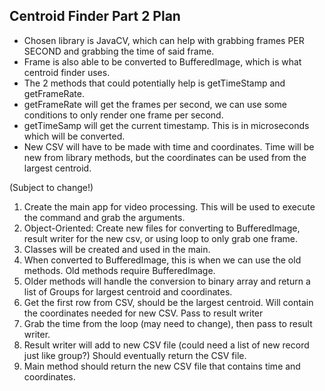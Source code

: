 ## Centroid Finder Part 2 Plan
- Chosen library is JavaCV, which can help with grabbing frames PER SECOND and grabbing the time of said frame.
- Frame is also able to be converted to BufferedImage, which is what centroid finder uses. 
- The 2 methods that could potentially help is getTimeStamp and getFrameRate. 
- getFrameRate will get the frames per second, we can use some conditions to only render one frame per second. 
- getTimeSamp will get the current timestamp. This is in microseconds which will be converted.
- New CSV will have to be made with time and coordinates. Time will be new from library methods, but the coordinates can be used from the largest centroid.

(Subject to change!)

1. Create the main app for video processing. This will be used to execute the command and grab the arguments. 
2. Object-Oriented: Create new files for converting to BufferedImage, result writer for the new csv, or using loop to only grab one frame. 
3. Classes will be created and used in the main.
4. When converted to BufferedImage, this is when we can use the old methods. Old methods require BufferedImage.
5. Older methods will handle the conversion to binary array and return a list of Groups for largest centroid and coordinates. 
6. Get the first row from CSV, should be the largest centroid. Will contain the coordinates needed for new CSV. Pass to result writer
7. Grab the time from the loop (may need to change), then pass to result writer.
8. Result writer will add to new CSV file (could need a list of new record just like group?) Should eventually return the CSV file.
9. Main method should return the new CSV file that contains time and coordinates.